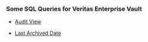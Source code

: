 ### Some SQL Queries for Veritas Enterprise Vault

-   [Audit View](https://github.com/bomburr/queries/blob/master/auditview.sql)

- [Last Archived Date](https://github.com/bomburr/queries/blob/master/archiveslastarchiveddate.sql)